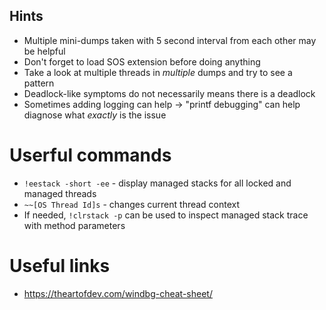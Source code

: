 ## Hints
* Multiple mini-dumps taken with 5 second interval from each other may be helpful
* Don't forget to load SOS extension before doing anything
* Take a look at multiple threads in *multiple* dumps and try to see a pattern
* Deadlock-like symptoms do not necessarily means there is a deadlock
* Sometimes adding logging can help -> "printf debugging" can help diagnose what *exactly* is the issue

# Userful commands
* ``!eestack -short -ee`` - display managed stacks for all locked and managed threads
* ``~~[OS Thread Id]s`` - changes current thread context
* If needed, ``!clrstack -p`` can be used to inspect managed stack trace with method parameters


# Useful links
* https://theartofdev.com/windbg-cheat-sheet/
